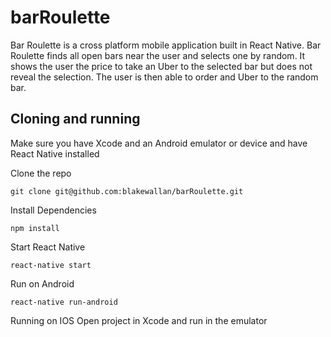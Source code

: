 # barRoulette

Bar Roulette is a cross platform mobile application built in React Native. Bar Roulette finds all open bars near the user and selects one by random. It shows the user the price to take an Uber to the selected bar but does not reveal the selection. The user is then able to order and Uber to the random bar.

## Cloning and running

Make sure you have Xcode and an Android emulator or device and have React Native installed

Clone the repo
```
git clone git@github.com:blakewallan/barRoulette.git
```

Install Dependencies
```
npm install
```

Start React Native
```
react-native start
```

Run on Android
```
react-native run-android
```

Running on IOS
Open project in Xcode and run in the emulator
